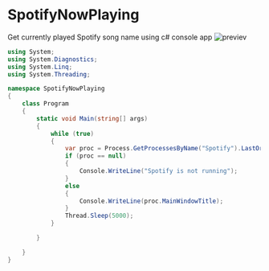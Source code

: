 # SpotifyNowPlaying
Get currently played Spotify song name using c# console app
![previev](https://raw.githubusercontent.com/maciekkoks/SpotifyNowPlaying/main/previev.png)
```cs
using System;
using System.Diagnostics;
using System.Linq;
using System.Threading;

namespace SpotifyNowPlaying
{
    class Program
    {
        static void Main(string[] args)
        {
            while (true)
            {
                var proc = Process.GetProcessesByName("Spotify").LastOrDefault(p => !string.IsNullOrWhiteSpace(p.MainWindowTitle));
                if (proc == null)
                {
                    Console.WriteLine("Spotify is not running");
                }
                else
                {
                    Console.WriteLine(proc.MainWindowTitle);
                }
                Thread.Sleep(5000);
            }

        }

    }
}
```
